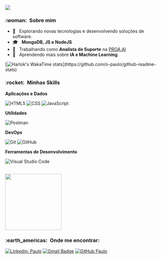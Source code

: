 
![](https://komarev.com/ghpvc/?username=o-paulo&color=006bed)

<h3> :woman: &nbsp;Sobre mim </h3>

- 🤔 &nbsp; Explorando novas tecnologias e desenvolvendo soluções de software.
- 🎓 &nbsp; **MongoDB, JS e NodeJS**
- 💼 &nbsp; Trabalhando como **Analista de Suporte** na <a href="https://www.linkedin.com/company/proa-ai">PROA.AI</a>
- 🌱 &nbsp; Aprendendo mais sobre **IA e Machine Learning**.

[![Harlok's WakaTime stats](https://github-readme-stats.vercel.app/api/wakatime?username=paulo_)](https://github.com/o-paulo/github-readme-stats)

<h3> :rocket: &nbsp;Minhas Skills </h3>

**Aplicações e Dados**

  ![HTML5](https://img.shields.io/badge/-HTML5-333333?style=flat&logo=HTML5)
  ![CSS](https://img.shields.io/badge/-CSS-333333?style=flat&logo=CSS3&logoColor=1572B6)
   ![JavaScript](https://img.shields.io/badge/-JavaScript-333333?style=flat&logo=javascript)

**Utilidades**

  ![Postman](https://img.shields.io/badge/-Postman-333333?style=flat&logo=postman)

**DevOps**

  ![Git](https://img.shields.io/badge/-Git-333333?style=flat&logo=git)
  ![GitHub](https://img.shields.io/badge/-GitHub-333333?style=flat&logo=github)

**Ferramentas de Desenvolvimento**

  ![Visual Studio Code](https://img.shields.io/badge/-Visual%20Studio%20Code-333333?style=flat&logo=visual-studio-code&logoColor=007ACC)

<br/>

<a href="https://github.com/o-paulo">
  <img height="180em" src="https://github-readme-stats.vercel.app/api?username=o-paulo&theme=dracula&show_icons=true" />
</a>

<br/>

<h3> :earth_americas: &nbsp;Onde me encontrar: </h3> 

[![Linkedin: Paulo](https://img.shields.io/badge/-PauloPereira-blue?style=flat-square&logo=Linkedin&logoColor=white&link=https://www.linkedin.com/in/paulo-pereira-a7a2ba182/)](https://www.linkedin.com/in/paulo-pereira-a7a2ba182/)
[![Gmail Badge](https://img.shields.io/badge/-Outlook-006bed?style=flat-square&logo=Gmail&logoColor=white&link=mailto:paulo.pereira707@outlook.com)](mailto:paulo.pereira707@outlook.com)
[![GitHub Paulo]( https://img.shields.io/github/followers/o-paulo?label=follow&style=social)](https://github.com/o-paulo)
